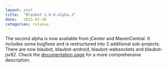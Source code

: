 ```yaml
---
layout: post
title:  "Blaubot 2.0.0.alpha.2"
date:   2015-05-30
categories: release
---
```

The second alpha is now available from jCenter and MavenCentral.
It includes some bugfixes and is restructured into 2 additional sub-projects.
There are now blaubot, blaubot-android, blaubot-websockets and blaubot-jsr82.
Check the [documentation page](/documentation) for a more comprehensive description.
